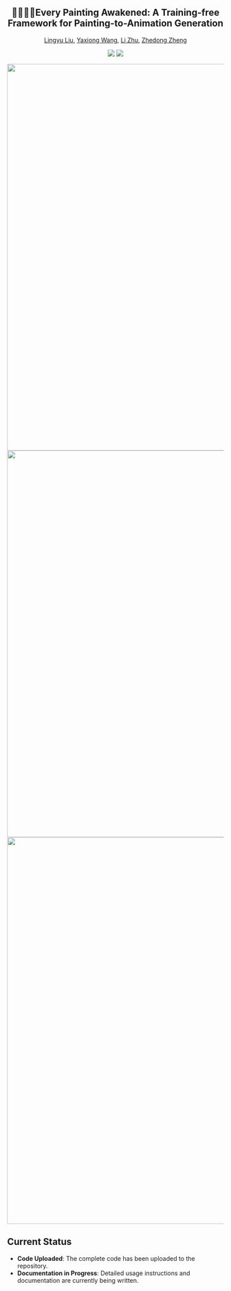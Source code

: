<div align="center">
<h2>👊🏻🎨🔥Every Painting Awakened: A Training-free Framework for Painting-to-Animation Generation</h2>

[Lingyu Liu](), [Yaxiong Wang](), [Li Zhu](), [Zhedong Zheng]()

<a href='https://arxiv.org/abs/2503.23736'><img src='https://img.shields.io/badge/ArXiv-2503.23736-red'></a>
<a href='https://painting-animation.github.io/animation/'><img src='https://img.shields.io/badge/Project-Page-Blue'></a>
<!-- views since 25.03 -->
</div>

<p align="center">
<img src="example/a.gif" width="900px"/>
<img src="example/b.gif" width="900px"/>
<img src="example/c.gif" width="900px"/>
</p>

## Current Status
- **Code Uploaded**: The complete code has been uploaded to the repository.
- **Documentation in Progress**: Detailed usage instructions and documentation are currently being written.